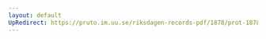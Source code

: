 ```yaml
---
layout: default
UpRedirect: https://pruto.im.uu.se/riksdagen-records-pdf/1878/prot-1878--ak--010/prot-1878--ak--010_011.pdf
---
```

